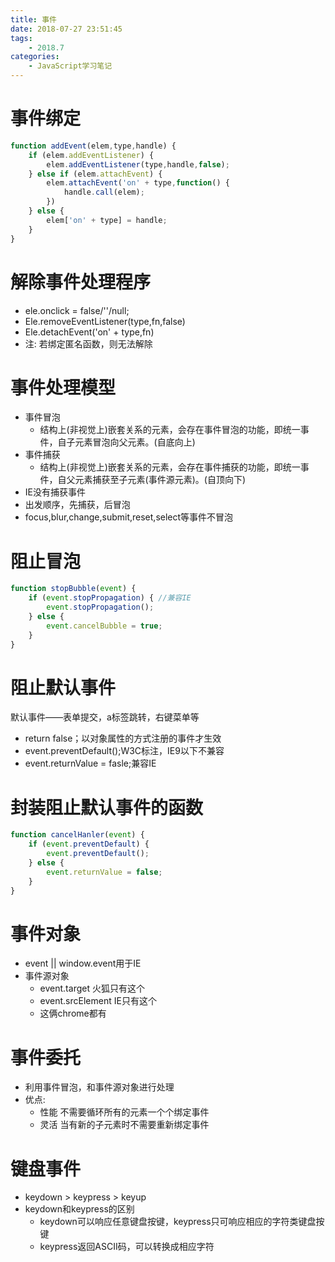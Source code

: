 ```yaml
---
title: 事件
date: 2018-07-27 23:51:45
tags:
	- 2018.7
categories:
	- JavaScript学习笔记
---
```


# 事件绑定

```javascript
function addEvent(elem,type,handle) {
    if (elem.addEventListener) {
        elem.addEventListener(type,handle,false);
    } else if (elem.attachEvent) {
        elem.attachEvent('on' + type,function() {
            handle.call(elem);
        })
    } else {
        elem['on' + type] = handle;
    }
}
```

# 解除事件处理程序

- ele.onclick = false/''/null;
- Ele.removeEventListener(type,fn,false)
- Ele.detachEvent('on' + type,fn)
- 注: 若绑定匿名函数，则无法解除

# 事件处理模型

- 事件冒泡
  - 结构上(非视觉上)嵌套关系的元素，会存在事件冒泡的功能，即统一事件，自子元素冒泡向父元素。(自底向上)
- 事件捕获
  - 结构上(非视觉上)嵌套关系的元素，会存在事件捕获的功能，即统一事件，自父元素捕获至子元素(事件源元素)。(自顶向下)
- IE没有捕获事件
- 出发顺序，先捕获，后冒泡
- focus,blur,change,submit,reset,select等事件不冒泡

# 阻止冒泡

```javascript
function stopBubble(event) {
    if (event.stopPropagation) { //兼容IE
        event.stopPropagation();
    } else {
        event.cancelBubble = true;
    }
}
```

# 阻止默认事件

默认事件——表单提交，a标签跳转，右键菜单等

- return false；以对象属性的方式注册的事件才生效
- event.preventDefault();W3C标注，IE9以下不兼容
- event.returnValue = fasle;兼容IE

# 封装阻止默认事件的函数

```javascript
function cancelHanler(event) {
    if (event.preventDefault) {
        event.preventDefault();
    } else {
        event.returnValue = false;
    }
}
```

# 事件对象

- event || window.event用于IE
- 事件源对象
  - event.target 火狐只有这个
  - event.srcElement IE只有这个
  - 这俩chrome都有

# 事件委托

- 利用事件冒泡，和事件源对象进行处理
- 优点: 
  - 性能 不需要循环所有的元素一个个绑定事件
  - 灵活 当有新的子元素时不需要重新绑定事件

# 键盘事件

- keydown > keypress > keyup
- keydown和keypress的区别
  - keydown可以响应任意键盘按键，keypress只可响应相应的字符类键盘按键
  - keypress返回ASCII码，可以转换成相应字符

